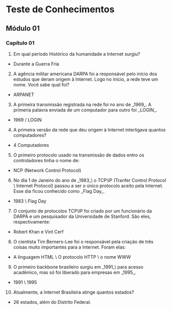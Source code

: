 # Teste de Conhecimentos

## Módulo 01

### Capítulo 01
1. Em qual período Histórico da humanidade a Internet surgiu?
* Durante a Guerra Fria

2. A agência militar americana DARPA foi a responsável pelo início dos estudos que deram origem à Internet. Logo no início, a rede teve um nome. Você sabe qual foi?
* ARPANET

3. A primeira transmissão registrada na rede foi no ano de \_1969\_. A primeria palavra enviada de um computador para outro foi \_LOGIN_\.
* 1969 / LOGIN

4. A primeira versão da rede que deu origem à Internet interligava quantos computadores?
* 4 Computadores

5. O primeiro protocolo usado na transmissão de dados entro os controladores tinha o nome de:
* NCP (Network Control Protocol)

6. No dia 1 de Janeiro do ano de \_1983_\ o TCP\IP (Tranfer Control Protocol \ Internet Protocol) passou a ser o único protocolo aceito pela Internet. Esse dia ficou conhecido como \_Flag Day_\.
* 1983 \ Flag Day

7. O conjunto de protocolos TCP\IP foi criado por um funcionário da DARPA e um pesquisador da Universidade de Stanford. São eles, respectivamente:
* Robert Khan e Vint Cerf

8. O cientista Tim Berners-Lee foi o responsável pela criação de três coisas muito importantes para a Internet. Foram elas:
* A linguagem HTML \ O protocolo HTTP \ o nome WWW

9. O primeiro backbone brasileiro surgiu em \_1991_\ para acesso acadêmico, mas só foi liberado para empresas em \_1995_\.
* 1991 \ 1995

10. Atualmente, a Internet Brasileira atinge quantos estados?
* 26 estados, além do Distrito Federal.

